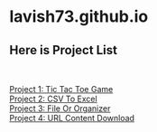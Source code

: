 # lavish73.github.io

<h2>Here is Project List</h2><br>

[Project 1: Tic Tac Toe Game ](https://lavish73.github.io/TicTacToeGame/)<br>
[Project 2: CSV To Excel ](https://lavish73.github.io/CSVToExcel/)<br>
[Project 3: File Or Organizer ](https://lavish73.github.io/FileOrganizer/)<br>
[Project 4: URL Content Download](https://lavish73.github.io/URLContentDownloader/)
